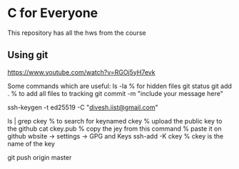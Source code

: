 # C for Everyone 
This repository has all the hws from the course 

## Using git  
https://www.youtube.com/watch?v=RGOj5yH7evk

Some commands which are useful:
ls -la % for hidden files 
git status
git add . % to add all files to tracking 
git commit -m "include your message here"


ssh-keygen -t ed25519 -C "divesh.iist@gmail.com"

ls | grep ckey % to search for keynamed ckey 
% upload the public key to the github 
cat ckey.pub % copy the jey from this command
% paste it on github wbsite -> settings -> GPG and Keys
ssh-add -K ckey % ckey is the name of the key

git push origin master